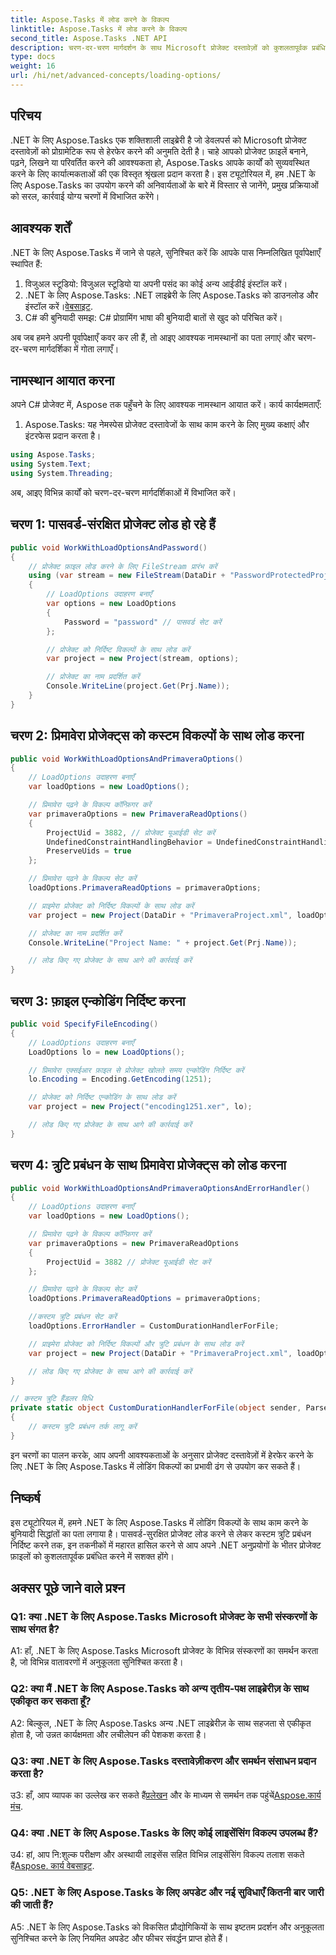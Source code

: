 ```yaml
---
title: Aspose.Tasks में लोड करने के विकल्प
linktitle: Aspose.Tasks में लोड करने के विकल्प
second_title: Aspose.Tasks .NET API
description: चरण-दर-चरण मार्गदर्शन के साथ Microsoft प्रोजेक्ट दस्तावेज़ों को कुशलतापूर्वक प्रबंधित करने के लिए .NET के लिए Aspose.Tasks की शक्ति का उपयोग करना सीखें।
type: docs
weight: 16
url: /hi/net/advanced-concepts/loading-options/
---
```

## परिचय

.NET के लिए Aspose.Tasks एक शक्तिशाली लाइब्रेरी है जो डेवलपर्स को Microsoft प्रोजेक्ट दस्तावेज़ों को प्रोग्रामेटिक रूप से हेरफेर करने की अनुमति देती है। चाहे आपको प्रोजेक्ट फ़ाइलें बनाने, पढ़ने, लिखने या परिवर्तित करने की आवश्यकता हो, Aspose.Tasks आपके कार्यों को सुव्यवस्थित करने के लिए कार्यात्मकताओं की एक विस्तृत श्रृंखला प्रदान करता है। इस ट्यूटोरियल में, हम .NET के लिए Aspose.Tasks का उपयोग करने की अनिवार्यताओं के बारे में विस्तार से जानेंगे, प्रमुख प्रक्रियाओं को सरल, कार्रवाई योग्य चरणों में विभाजित करेंगे।

## आवश्यक शर्तें

.NET के लिए Aspose.Tasks में जाने से पहले, सुनिश्चित करें कि आपके पास निम्नलिखित पूर्वापेक्षाएँ स्थापित हैं:

1. विजुअल स्टूडियो: विजुअल स्टूडियो या अपनी पसंद का कोई अन्य आईडीई इंस्टॉल करें।
2.  .NET के लिए Aspose.Tasks: .NET लाइब्रेरी के लिए Aspose.Tasks को डाउनलोड और इंस्टॉल करें।[वेबसाइट](https://releases.aspose.com/tasks/net/).
3. C# की बुनियादी समझ: C# प्रोग्रामिंग भाषा की बुनियादी बातों से खुद को परिचित करें।

अब जब हमने अपनी पूर्वापेक्षाएँ कवर कर ली हैं, तो आइए आवश्यक नामस्थानों का पता लगाएं और चरण-दर-चरण मार्गदर्शिका में गोता लगाएँ।

## नामस्थान आयात करना

अपने C# प्रोजेक्ट में, Aspose तक पहुँचने के लिए आवश्यक नामस्थान आयात करें। कार्य कार्यक्षमताएँ:

1. Aspose.Tasks: यह नेमस्पेस प्रोजेक्ट दस्तावेजों के साथ काम करने के लिए मुख्य कक्षाएं और इंटरफेस प्रदान करता है।

```csharp
using Aspose.Tasks;
using System.Text;
using System.Threading;
```

अब, आइए विभिन्न कार्यों को चरण-दर-चरण मार्गदर्शिकाओं में विभाजित करें।

## चरण 1: पासवर्ड-संरक्षित प्रोजेक्ट लोड हो रहे हैं

```csharp
public void WorkWithLoadOptionsAndPassword()
{
    // प्रोजेक्ट फ़ाइल लोड करने के लिए FileStream प्रारंभ करें
    using (var stream = new FileStream(DataDir + "PasswordProtectedProject.mpp", FileMode.Open))
    {
        // LoadOptions उदाहरण बनाएँ
        var options = new LoadOptions
        {
            Password = "password" // पासवर्ड सेट करें
        };

        // प्रोजेक्ट को निर्दिष्ट विकल्पों के साथ लोड करें
        var project = new Project(stream, options);

        // प्रोजेक्ट का नाम प्रदर्शित करें
        Console.WriteLine(project.Get(Prj.Name));
    }
}
```

## चरण 2: प्रिमावेरा प्रोजेक्ट्स को कस्टम विकल्पों के साथ लोड करना

```csharp
public void WorkWithLoadOptionsAndPrimaveraOptions()
{
    // LoadOptions उदाहरण बनाएँ
    var loadOptions = new LoadOptions();

    // प्रिमावेरा पढ़ने के विकल्प कॉन्फ़िगर करें
    var primaveraOptions = new PrimaveraReadOptions()
    {
        ProjectUid = 3882, // प्रोजेक्ट यूआईडी सेट करें
        UndefinedConstraintHandlingBehavior = UndefinedConstraintHandlingBehavior.None,
        PreserveUids = true
    };

    // प्रिमावेरा पढ़ने के विकल्प सेट करें
    loadOptions.PrimaveraReadOptions = primaveraOptions;

    // प्राइमेरा प्रोजेक्ट को निर्दिष्ट विकल्पों के साथ लोड करें
    var project = new Project(DataDir + "PrimaveraProject.xml", loadOptions);

    // प्रोजेक्ट का नाम प्रदर्शित करें
    Console.WriteLine("Project Name: " + project.Get(Prj.Name));

    // लोड किए गए प्रोजेक्ट के साथ आगे की कार्रवाई करें
}
```

## चरण 3: फ़ाइल एन्कोडिंग निर्दिष्ट करना

```csharp
public void SpecifyFileEncoding()
{
    // LoadOptions उदाहरण बनाएँ
    LoadOptions lo = new LoadOptions();

    // प्रिमावेरा एक्सईआर फ़ाइल से प्रोजेक्ट खोलते समय एन्कोडिंग निर्दिष्ट करें
    lo.Encoding = Encoding.GetEncoding(1251);

    // प्रोजेक्ट को निर्दिष्ट एन्कोडिंग के साथ लोड करें
    var project = new Project("encoding1251.xer", lo);

    // लोड किए गए प्रोजेक्ट के साथ आगे की कार्रवाई करें
}
```

## चरण 4: त्रुटि प्रबंधन के साथ प्रिमावेरा प्रोजेक्ट्स को लोड करना

```csharp
public void WorkWithLoadOptionsAndPrimaveraOptionsAndErrorHandler()
{
    // LoadOptions उदाहरण बनाएँ
    var loadOptions = new LoadOptions();

    // प्रिमावेरा पढ़ने के विकल्प कॉन्फ़िगर करें
    var primaveraOptions = new PrimaveraReadOptions
    {
        ProjectUid = 3882 // प्रोजेक्ट यूआईडी सेट करें
    };

    // प्रिमावेरा पढ़ने के विकल्प सेट करें
    loadOptions.PrimaveraReadOptions = primaveraOptions;

    //कस्टम त्रुटि प्रबंधन सेट करें
    loadOptions.ErrorHandler = CustomDurationHandlerForFile;

    // प्राइमेरा प्रोजेक्ट को निर्दिष्ट विकल्पों और त्रुटि प्रबंधन के साथ लोड करें
    var project = new Project(DataDir + "PrimaveraProject.xml", loadOptions);

    // लोड किए गए प्रोजेक्ट के साथ आगे की कार्रवाई करें
}

// कस्टम त्रुटि हैंडलर विधि
private static object CustomDurationHandlerForFile(object sender, ParseErrorArgs args)
{
    // कस्टम त्रुटि प्रबंधन तर्क लागू करें
}
```

इन चरणों का पालन करके, आप अपनी आवश्यकताओं के अनुसार प्रोजेक्ट दस्तावेज़ों में हेरफेर करने के लिए .NET के लिए Aspose.Tasks में लोडिंग विकल्पों का प्रभावी ढंग से उपयोग कर सकते हैं।

## निष्कर्ष

इस ट्यूटोरियल में, हमने .NET के लिए Aspose.Tasks में लोडिंग विकल्पों के साथ काम करने के बुनियादी सिद्धांतों का पता लगाया है। पासवर्ड-सुरक्षित प्रोजेक्ट लोड करने से लेकर कस्टम त्रुटि प्रबंधन निर्दिष्ट करने तक, इन तकनीकों में महारत हासिल करने से आप अपने .NET अनुप्रयोगों के भीतर प्रोजेक्ट फ़ाइलों को कुशलतापूर्वक प्रबंधित करने में सशक्त होंगे।

## अक्सर पूछे जाने वाले प्रश्न

### Q1: क्या .NET के लिए Aspose.Tasks Microsoft प्रोजेक्ट के सभी संस्करणों के साथ संगत है?

A1: हाँ, .NET के लिए Aspose.Tasks Microsoft प्रोजेक्ट के विभिन्न संस्करणों का समर्थन करता है, जो विभिन्न वातावरणों में अनुकूलता सुनिश्चित करता है।

### Q2: क्या मैं .NET के लिए Aspose.Tasks को अन्य तृतीय-पक्ष लाइब्रेरीज़ के साथ एकीकृत कर सकता हूँ?

A2: बिल्कुल, .NET के लिए Aspose.Tasks अन्य .NET लाइब्रेरीज़ के साथ सहजता से एकीकृत होता है, जो उन्नत कार्यक्षमता और लचीलेपन की पेशकश करता है।

### Q3: क्या .NET के लिए Aspose.Tasks दस्तावेज़ीकरण और समर्थन संसाधन प्रदान करता है?

 उ3: हाँ, आप व्यापक का उल्लेख कर सकते हैं[प्रलेखन](https://reference.aspose.com/tasks/net/) और के माध्यम से समर्थन तक पहुंचें[Aspose.कार्य मंच](https://forum.aspose.com/c/tasks/15).

### Q4: क्या .NET के लिए Aspose.Tasks के लिए कोई लाइसेंसिंग विकल्प उपलब्ध हैं?

 उ4: हां, आप नि:शुल्क परीक्षण और अस्थायी लाइसेंस सहित विभिन्न लाइसेंसिंग विकल्प तलाश सकते हैं[Aspose. कार्य वेबसाइट](https://purchase.aspose.com/buy).

### Q5: .NET के लिए Aspose.Tasks के लिए अपडेट और नई सुविधाएँ कितनी बार जारी की जाती हैं?

A5: .NET के लिए Aspose.Tasks को विकसित प्रौद्योगिकियों के साथ इष्टतम प्रदर्शन और अनुकूलता सुनिश्चित करने के लिए नियमित अपडेट और फीचर संवर्द्धन प्राप्त होते हैं।